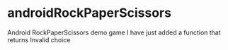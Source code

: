 # androidRockPaperScissors
Android RockPaperScissors demo game
I have just added a function that returns Invalid choice  
